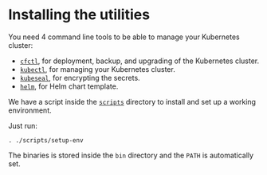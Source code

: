 # Installing the utilities

You need 4 command line tools to be able to manage your Kubernetes cluster:

- [`cfctl`](https://github.com/SquareFactory/cfctl/releases), for deployment, backup, and upgrading of the Kubernetes cluster.
- [`kubectl`](https://kubernetes.io/docs/tasks/tools/#kubectl), for managing your Kubernetes cluster.
- [`kubeseal`](https://github.com/bitnami-labs/sealed-secrets/releases/), for encrypting the secrets.
- [`helm`](https://github.com/helm/helm/releases/), for Helm chart template.

We have a script inside the [`scripts`](https://github.com/SquareFactory/ClusterFactory/tree/main/scripts) directory to install and set up a working environment.

Just run:

```shell
. ./scripts/setup-env
```

The binaries is stored inside the `bin` directory and the `PATH` is automatically set.
